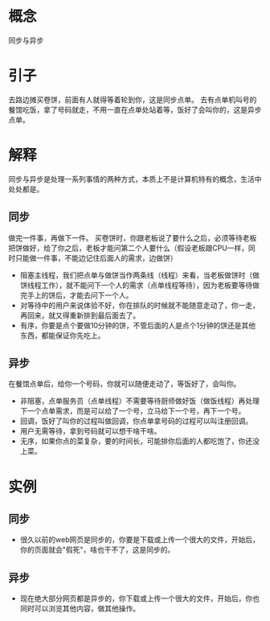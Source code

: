 # 概念

同步与异步

# 引子

去路边摊买卷饼，前面有人就得等着轮到你，这是同步点单。
去有点单机叫号的餐馆吃饭，拿了号码就走，不用一直在点单处站着等，饭好了会叫你的，这是异步点单。

# 解释

同步与异步是处理一系列事情的两种方式，本质上不是计算机特有的概念，生活中处处都是。

## 同步

做完一件事，再做下一件。
买卷饼时，你跟老板说了要什么之后，必须等待老板把饼做好，给了你之后，老板才能问第二个人要什么（假设老板跟CPU一样，同时只能做一件事，不能边记住后面人的需求，边做饼）
- 阻塞主线程，我们把点单与做饼当作两条线（线程）来看，当老板做饼时（做饼线程工作），就不能问下一个人的需求（点单线程等待），因为老板要等待做完手上的饼后，才能去问下一个人。
- 对等待中的用户来说体验不好，你在排队的时候就不能随意走动了，你一走，再回来，就又得重新排到最后面去了。
- 有序，你要是点个要做10分钟的饼，不管后面的人是点个1分钟的饼还是其他东西，都能保证你先吃上。

## 异步

在餐馆点单后，给你一个号码，你就可以随便走动了，等饭好了，会叫你。
- 非阻塞，点单服务员（点单线程）不需要等待厨师做好饭（做饭线程）再处理下一个点单需求，而是可以给了一个号，立马给下一个号，再下一个号。
- 回调，饭好了叫你的过程叫做回调，你点单拿号码的过程可以叫注册回调。
- 用户无需等待，拿到号码就可以想干啥干啥。
- 无序，如果你点的菜复杂，要的时间长，可能排你后面的人都吃饱了，你还没上菜。

# 实例

## 同步

- 很久以前的web网页是同步的，你要是下载或上传一个很大的文件，开始后，你的页面就会"假死"，啥也干不了，这是同步的。

## 异步

- 现在绝大部分网页都是异步的，你下载或上传一个很大的文件，开始后，你也同时可以浏览其他内容，做其他操作。